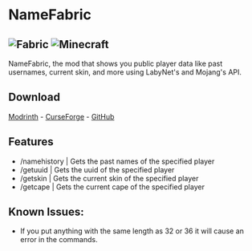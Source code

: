 # NameFabric

![Fabric](https://raw.githubusercontent.com/intergrav/devins-badges/1a0c6742ac5929b4597b417a74a124a30cf3461f/assets/cozy/supported/fabric_vector.svg) ![Minecraft](https://notcoded.needs.rest/r/badge_minecraft_1.16plus.svg)
---------------------------------------

NameFabric, the mod that shows you public player data like past usernames, current skin, and more using LabyNet's and Mojang's API.

## Download
[Modrinth](https://modrinth.com/mod/namefabric) - [CurseForge](https://www.curseforge.com/minecraft/mc-mods/namefabric/) - [GitHub](https://github.com/not-coded/NameFabric/releases/)

## Features
- /namehistory | Gets the past names of the specified player
- /getuuid | Gets the uuid of the specified player
- /getskin | Gets the current skin of the specified player
- /getcape | Gets the current cape of the specified player

## Known Issues:
- If you put anything with the same length as 32 or 36 it will cause an error in the commands.